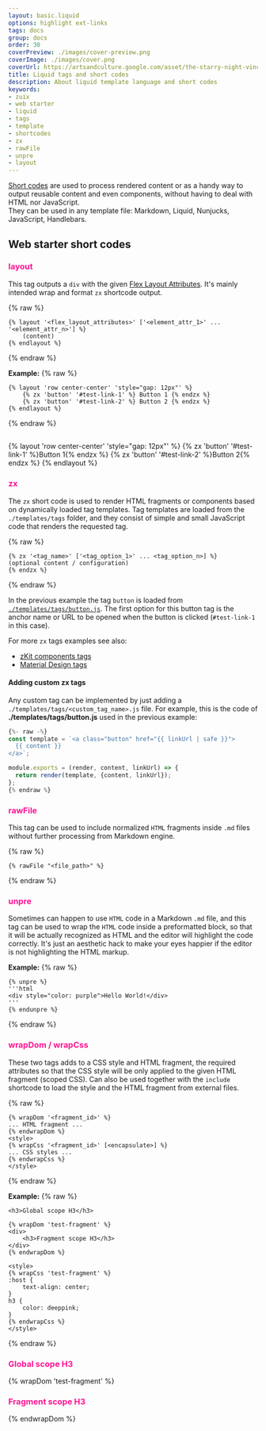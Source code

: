 ```yaml
---
layout: basic.liquid
options: highlight ext-links
tags: docs
group: docs
order: 30
coverPreview: ./images/cover-preview.png
coverImage: ./images/cover.png
coverUrl: https://artsandculture.google.com/asset/the-starry-night-vincent-van-gogh/bgEuwDxel93-Pg
title: Liquid tags and short codes
description: About liquid template language and short codes
keywords:
- zuix
- web starter
- liquid
- tags
- template
- shortcodes
- zx
- rawFile
- unpre
- layout
---
```


[Short codes](https://11ty.dev/docs/shortcodes/) are used to process rendered content or as a handy way to output reusable
content and even components, without having to deal with HTML nor JavaScript.  
They can be used in any template file: Markdown, Liquid, Nunjucks, JavaScript, Handlebars.

## Web starter short codes

### layout

This tag outputs a `div` with the given [Flex Layout Attributes](https://progressivered.com/fla/).
It's mainly intended wrap and format `zx` shortcode output.

{% raw %}
```liquid
{% layout '<flex_layout_attributes>' ['<element_attr_1>' ... '<element_attr_n>'] %}
    (content)
{% endlayout %}
```
{% endraw %}

**Example:**
{% raw %}
```liquid
{% layout 'row center-center' 'style="gap: 12px"' %}
    {% zx 'button' '#test-link-1' %} Button 1 {% endzx %}
    {% zx 'button' '#test-link-2' %} Button 2 {% endzx %}
{% endlayout %}
```
{% endraw %}

##

{% layout 'row center-center' 'style="gap: 12px"' %}
{% zx 'button' '#test-link-1' %}Button 1{% endzx %}
{% zx 'button' '#test-link-2' %}Button 2{% endzx %}
{% endlayout %}


### zx

The `zx` short code is used to render HTML fragments or components based on dynamically loaded tag templates.
Tag templates are loaded from the `./templates/tags` folder, and they consist of simple and small JavaScript code that
renders the requested tag.

{% raw %}
```liquid
{% zx '<tag_name>' ['<tag_option_1>' ... <tag_option_n>] %}
(optional content / configuration)
{% endzx %}
```
{% endraw %}

In the previous example the tag `button` is loaded from [`./templates/tags/button.js`](https://github.com/zuixjs/zuix-web-starter/blob/master/templates/tags/button.js). The first option for this button tag
is the anchor name or URL to be opened when the button is clicked (`#test-link-1` in this case).

For more `zx` tags examples see also:

- [zKit components tags](https://zuixjs.github.io/web-app/content/docs/zkit-components-tags/)
- [Material Design tags](https://zuixjs.github.io/web-app/content/docs/material-design-tags/)


#### Adding custom zx tags

Any custom tag can be implemented by just adding a `./templates/tags/<custom_tag_name>.js` file. For example, this is the
code of **./templates/tags/button.js** used in the previous example:

```js
{%- raw -%}
const template = `<a class="button" href="{{ linkUrl | safe }}">
  {{ content }}
</a>`;

module.exports = (render, content, linkUrl) => {
  return render(template, {content, linkUrl});
};
{% endraw %}
```


### rawFile

This tag can be used to include normalized `HTML` fragments inside `.md` files without further processing from Markdown engine.

{% raw %}
```liquid
{% rawFile "<file_path>" %}
```
{% endraw %}


### unpre

Sometimes can happen to use `HTML` code in a Markdown `.md` file, and this tag can be used to wrap the `HTML` code inside a preformatted block,
so that it will be actually recognized as HTML and the editor will highlight the code correctly. It's just an aesthetic hack to make your eyes happier
if the editor is not highlighting the HTML markup.

**Example:**
{% raw %}
```liquid
{% unpre %}
'''html
<div style="color: purple">Hello World!</div>
'''
{% endunpre %}
```
{% endraw %}


### wrapDom / wrapCss

These two tags adds to a CSS style and HTML fragment, the required attributes so that the CSS style will be only applied
to the given HTML fragment (scoped CSS).
Can also be used together with the `include` shortcode to load the style and the HTML fragment from external files.

{% raw %}
```liquid
{% wrapDom '<fragment_id>' %}
... HTML fragment ...
{% endwrapDom %}
<style>
{% wrapCss '<fragment_id>' [<encapsulate>] %}
... CSS styles ...
{% endwrapCss %}
</style>
```
{% endraw %}

**Example:**
{% raw %}
```liquid
<h3>Global scope H3</h3>

{% wrapDom 'test-fragment' %}
<div>
    <h3>Fragment scope H3</h3>
</div>
{% endwrapDom %}

<style>
{% wrapCss 'test-fragment' %}
:host {
    text-align: center;
}
h3 {
    color: deeppink;
}
{% endwrapCss %}
</style>
```
{% endraw %}
<h3>Global scope H3</h3>
{% wrapDom 'test-fragment' %}
<div>
    <h3>Fragment scope H3</h3>
</div>
{% endwrapDom %}
<style>
{% wrapCss 'test-fragment' %}
:host { text-align: center; }
h3 { color: deeppink }
{% endwrapCss %}
 </style>
